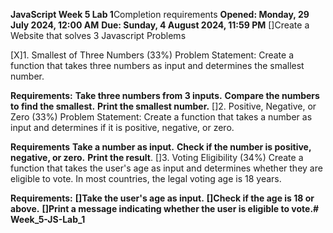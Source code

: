 **JavaScript Week 5 Lab 1**Completion requirements
**Opened: Monday, 29 July 2024, 12:00 AM**
**Due: Sunday, 4 August 2024, 11:59 PM**
[]Create a Website that solves 3 Javascript Problems

[X]1. Smallest of Three Numbers (33%)
Problem Statement:
Create a function that takes three numbers as input and determines the smallest number.

**Requirements:**
**Take three numbers from 3 inputs.**
**Compare the numbers to find the smallest.**
**Print the smallest number.**
[]2. Positive, Negative, or Zero (33%)
Problem Statement:
Create a function that takes a number as input and determines if it is positive, negative, or zero.

**Requirements**
**Take a number as input.**
**Check if the number is positive, negative, or zero.**
**Print the result**.
[]3. Voting Eligibility (34%)
Create a function that takes the user's age as input and determines whether they are eligible to vote. In most countries, the legal voting age is 18 years.

**Requirements:**
**[]Take the user's age as input.**
**[]Check if the age is 18 or above.**
**[]Print a message indicating whether the user is eligible to vote.# Week_5-JS-Lab_1**
